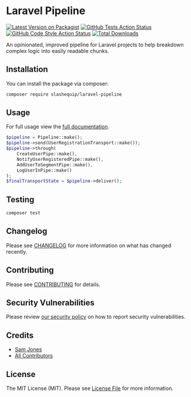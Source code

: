 # Laravel Pipeline

[![Latest Version on Packagist](https://img.shields.io/packagist/v/slashequip/laravel-pipeline.svg?style=flat-square)](https://packagist.org/packages/slashequip/laravel-pipeline)
[![GitHub Tests Action Status](https://img.shields.io/github/workflow/status/slashequip/laravel-pipeline/run-tests?label=tests)](https://github.com/slashequip/laravel-pipeline/actions?query=workflow%3Arun-tests+branch%3Amain)
[![GitHub Code Style Action Status](https://img.shields.io/github/workflow/status/slashequip/laravel-pipeline/Check%20&%20fix%20styling?label=code%20style)](https://github.com/slashequip/laravel-pipeline/actions?query=workflow%3A"Check+%26+fix+styling"+branch%3Amain)
[![Total Downloads](https://img.shields.io/packagist/dt/slashequip/laravel-pipeline.svg?style=flat-square)](https://packagist.org/packages/slashequip/laravel-pipeline)

An opinionated, improved pipeline for Laravel projects to help breakdown complex logic into easily readable chunks.

## Installation

You can install the package via composer:

```bash
composer require slashequip/laravel-pipeline
```

## Usage

For full usage view the [full documentation](https://laravelpipeline.com).

```php
$pipeline = Pipeline::make();
$pipeline->send(UserRegistrationTransport::make());
$pipeline->through(
    CreateUserPipe::make(),
    NotifyUserRegisteredPipe::make(),
    AddUserToSegmentPipe::make(),
    LogUserInPipe::make()
);
$finalTransportState = $pipeline->deliver();
```

## Testing

```bash
composer test
```

## Changelog

Please see [CHANGELOG](CHANGELOG.md) for more information on what has changed recently.

## Contributing

Please see [CONTRIBUTING](.github/CONTRIBUTING.md) for details.

## Security Vulnerabilities

Please review [our security policy](../../security/policy) on how to report security vulnerabilities.

## Credits

- [Sam Jones](https://github.com/slashequip)
- [All Contributors](../../contributors)

## License

The MIT License (MIT). Please see [License File](LICENSE.md) for more information.
